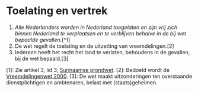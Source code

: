 # Toelating en vertrek
1. *Alle Nederlanders worden in Nederland toegelaten en zijn vrij zich binnen Nederland te verplaatsen en te verblijven behalve in de bij wet bepaalde gevallen.*[^1]
2. De wet regelt de toelating en de uitzetting van vreemdelingen.[2]
3. Ieder*een* heeft het recht het land te verlaten, behoudens in de gevallen, bij de wet bepaald.[3]

[1]: Zie artikel 3, lid 3, [Surinaamse grondwet](https://gov.sr/wp-content/uploads/2023/09/grondwet_suriname-1.pdf).
[2]: Bedoeld wordt de [Vreemdelingenwet 2000](https://wetten.overheid.nl/BWBR0011823/2025-07-09).
[3]: De wet maakt uitzonderingen ten overstaande dienstplichtigen en ambtenaren, belast met (staats)geheimen.
